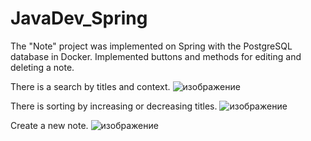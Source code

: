 # JavaDev_Spring
The "Note" project was implemented on Spring with the PostgreSQL database in Docker.
Implemented buttons and methods for editing and deleting a note.

There is a search by titles and context. 
![изображение](https://github.com/Ne4upara/JavaDev_Spring/assets/127094971/0ef816ed-2729-472b-b1e5-cb69b0c285c2)

There is sorting by increasing or decreasing titles. 
![изображение](https://github.com/Ne4upara/JavaDev_Spring/assets/127094971/6b840f77-7874-4d07-84fb-393870bea1bc)


Create a new note.
![изображение](https://github.com/Ne4upara/JavaDev_Spring/assets/127094971/83e106b0-09cf-4d5b-96ac-e49b45009d19)
